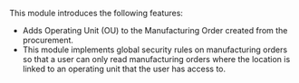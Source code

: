 This module introduces the following features:

- Adds Operating Unit (OU) to the Manufacturing Order created from the
  procurement.
- This module implements global security rules on manufacturing orders
  so that a user can only read manufacturing orders where the location
  is linked to an operating unit that the user has access to.
